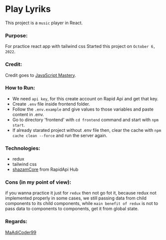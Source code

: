 # Play Lyriks

This project is a `music` player in React.

### Purpose:

For practice react app with tailwind css
Started this project on `October 6, 2022`.

### Credit:

Credit goes to [JavaScript Mastery](https://www.youtube.com/watch?v=I1cpb0tYV74&ab_channel=JavaScriptMastery).

### How to Run:

- We need `api key`, for this create account on Rapid Api and get that key.
- Create `.env` file inside frontend folder.
- Follow the `.env.example` and give values to those variables and paste content in .env.
- Go to directory 'frontend' with `cd frontend` command and start with `npm start`.
- If already starated project without .env file then, clear the cache with `npm cache clean --force` and run the server again.

### Technologies:

- redux
- tailwind css
- [shazamCore](https://rapidapi.com/tipsters/api/shazam-core) from RapidApi Hub

### Cons (in my point of view):

if you wanna practice it just for `redux` then not go fot it, because redux not implemented properly in some cases, we still passing data from child components to its  child components, while `main benefit of redux` is not to pass data to components to components, get it from global state.

### Regards:

[MaAdiCoder99](https://github.com/qhammad99)